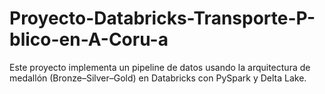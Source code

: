 # Proyecto-Databricks-Transporte-P-blico-en-A-Coru-a
Este proyecto implementa un pipeline de datos usando la arquitectura de medallón (Bronze–Silver–Gold)  en Databricks con PySpark y Delta Lake.
